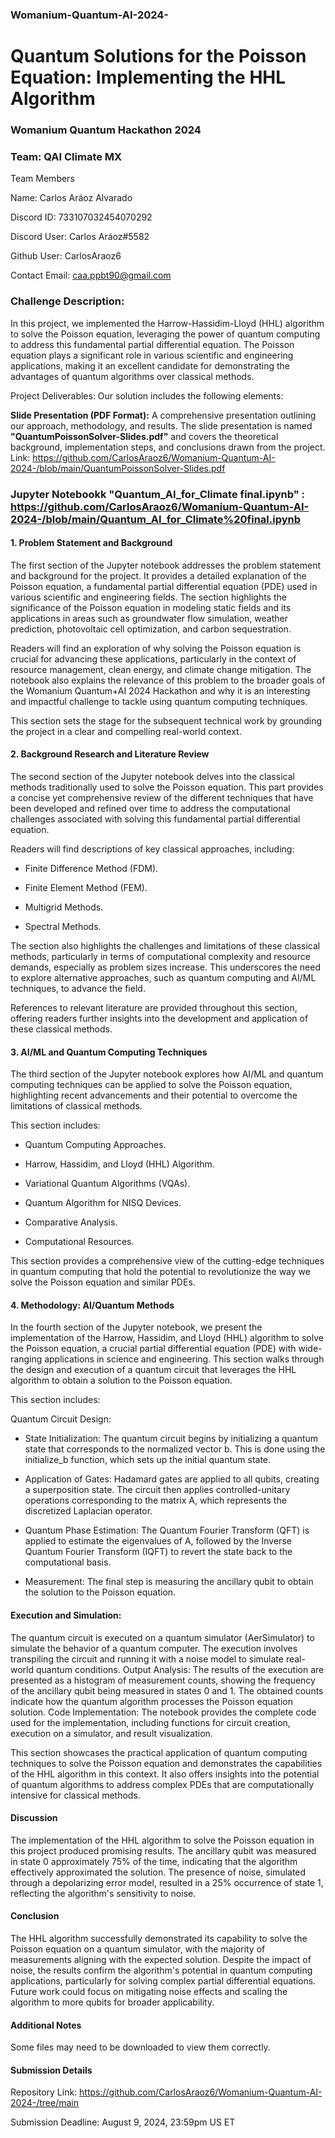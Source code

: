 ### Womanium-Quantum-AI-2024-

# Quantum Solutions for the Poisson Equation: Implementing the HHL Algorithm
### Womanium Quantum Hackathon 2024

### Team: QAI Climate MX

Team Members

Name: Carlos Aráoz Alvarado

Discord ID: 733107032454070292

Discord User: Carlos Aráoz#5582

Github User: CarlosAraoz6

Contact Email: caa.ppbt90@gmail.com


### Challenge Description:

In this project, we implemented the Harrow-Hassidim-Lloyd (HHL) algorithm to solve the Poisson equation, leveraging the power of quantum computing to address this fundamental partial differential equation. The Poisson equation plays a significant role in various scientific and engineering applications, making it an excellent candidate for demonstrating the advantages of quantum algorithms over classical methods.

Project Deliverables:
Our solution includes the following elements:

**Slide Presentation (PDF Format):** A comprehensive presentation outlining our approach, methodology, and results. The slide presentation is named **"QuantumPoissonSolver-Slides.pdf"** and covers the theoretical background, implementation steps, and conclusions drawn from the project. Link: https://github.com/CarlosAraoz6/Womanium-Quantum-AI-2024-/blob/main/QuantumPoissonSolver-Slides.pdf

### Jupyter Notebookk "Quantum_AI_for_Climate final.ipynb" : https://github.com/CarlosAraoz6/Womanium-Quantum-AI-2024-/blob/main/Quantum_AI_for_Climate%20final.ipynb
#### 1. Problem Statement and Background

The first section of the Jupyter notebook addresses the problem statement and background for the project. It provides a detailed explanation of the Poisson equation, a fundamental partial differential equation (PDE) used in various scientific and engineering fields. The section highlights the significance of the Poisson equation in modeling static fields and its applications in areas such as groundwater flow simulation, weather prediction, photovoltaic cell optimization, and carbon sequestration.

Readers will find an exploration of why solving the Poisson equation is crucial for advancing these applications, particularly in the context of resource management, clean energy, and climate change mitigation. The notebook also explains the relevance of this problem to the broader goals of the Womanium Quantum+AI 2024 Hackathon and why it is an interesting and impactful challenge to tackle using quantum computing techniques.

This section sets the stage for the subsequent technical work by grounding the project in a clear and compelling real-world context.


#### 2. Background Research and Literature Review

The second section of the Jupyter notebook delves into the classical methods traditionally used to solve the Poisson equation. This part provides a concise yet comprehensive review of the different techniques that have been developed and refined over time to address the computational challenges associated with solving this fundamental partial differential equation.

Readers will find descriptions of key classical approaches, including:

+ Finite Difference Method (FDM).

+ Finite Element Method (FEM).

+ Multigrid Methods.

+ Spectral Methods.

The section also highlights the challenges and limitations of these classical methods, particularly in terms of computational complexity and resource demands, especially as problem sizes increase. This underscores the need to explore alternative approaches, such as quantum computing and AI/ML techniques, to advance the field.

References to relevant literature are provided throughout this section, offering readers further insights into the development and application of these classical methods.





#### 3. AI/ML and Quantum Computing Techniques

The third section of the Jupyter notebook explores how AI/ML and quantum computing techniques can be applied to solve the Poisson equation, highlighting recent advancements and their potential to overcome the limitations of classical methods.

This section includes:

+ Quantum Computing Approaches.

+ Harrow, Hassidim, and Lloyd (HHL) Algorithm.

+ Variational Quantum Algorithms (VQAs).

+ Quantum Algorithm for NISQ Devices.

+ Comparative Analysis.

+ Computational Resources.

This section provides a comprehensive view of the cutting-edge techniques in quantum computing that hold the potential to revolutionize the way we solve the Poisson equation and similar PDEs.

#### 4. Methodology: AI/Quantum Methods
   
In the fourth section of the Jupyter notebook, we present the implementation of the Harrow, Hassidim, and Lloyd (HHL) algorithm to solve the Poisson equation, a crucial partial differential equation (PDE) with wide-ranging applications in science and engineering. This section walks through the design and execution of a quantum circuit that leverages the HHL algorithm to obtain a solution to the Poisson equation.

This section includes:

Quantum Circuit Design:

+ State Initialization: The quantum circuit begins by initializing a quantum state that corresponds to the normalized vector b. This is done using the initialize_b function, which sets up the initial quantum state.

+ Application of Gates: Hadamard gates are applied to all qubits, creating a superposition state. The circuit then applies controlled-unitary operations corresponding to the matrix A, which represents the discretized Laplacian operator.

+ Quantum Phase Estimation: The Quantum Fourier Transform (QFT) is applied to estimate the eigenvalues of A, followed by the Inverse Quantum Fourier Transform (IQFT) to revert the state back to the computational basis.

+ Measurement: The final step is measuring the ancillary qubit to obtain the solution to the Poisson equation.
  
#### Execution and Simulation:

The quantum circuit is executed on a quantum simulator (AerSimulator) to simulate the behavior of a quantum computer. The execution involves transpiling the circuit and running it with a noise model to simulate real-world quantum conditions.
Output Analysis: The results of the execution are presented as a histogram of measurement counts, showing the frequency of the ancillary qubit being measured in states 0 and 1. The obtained counts indicate how the quantum algorithm processes the Poisson equation solution.
Code Implementation: The notebook provides the complete code used for the implementation, including functions for circuit creation, execution on a simulator, and result visualization.

This section showcases the practical application of quantum computing techniques to solve the Poisson equation and demonstrates the capabilities of the HHL algorithm in this context. It also offers insights into the potential of quantum algorithms to address complex PDEs that are computationally intensive for classical methods.


#### Discussion
The implementation of the HHL algorithm to solve the Poisson equation in this project produced promising results. The ancillary qubit was measured in state 0 approximately 75% of the time, indicating that the algorithm effectively approximated the solution. The presence of noise, simulated through a depolarizing error model, resulted in a 25% occurrence of state 1, reflecting the algorithm's sensitivity to noise.

#### Conclusion
The HHL algorithm successfully demonstrated its capability to solve the Poisson equation on a quantum simulator, with the majority of measurements aligning with the expected solution. Despite the impact of noise, the results confirm the algorithm's potential in quantum computing applications, particularly for solving complex partial differential equations. Future work could focus on mitigating noise effects and scaling the algorithm to more qubits for broader applicability.



#### Additional Notes

Some files may need to be downloaded to view them correctly.


#### Submission Details

Repository Link: https://github.com/CarlosAraoz6/Womanium-Quantum-AI-2024-/tree/main

Submission Deadline: August 9, 2024, 23:59pm US ET
